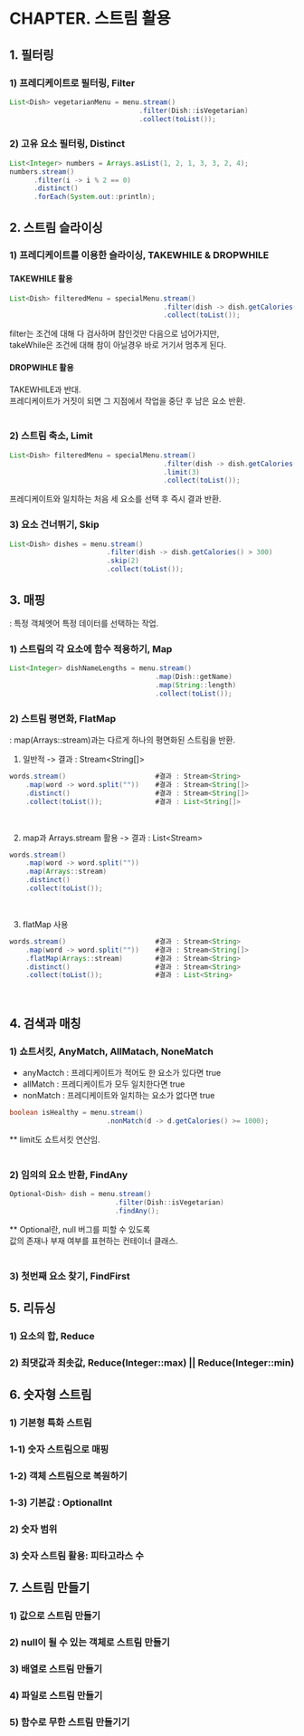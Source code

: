 # CHAPTER. 스트림 활용
## 1. 필터링
### 1) 프레디케이트로 필터링, Filter
```java
List<Dish> vegetarianMenu = menu.stream()
                                .filter(Dish::isVegetarian)
                                .collect(toList());
```

### 2) 고유 요소 필터링, Distinct
```java
List<Integer> numbers = Arrays.asList(1, 2, 1, 3, 3, 2, 4);
numbers.stream()
      .filter(i -> i % 2 == 0)
      .distinct()
      .forEach(System.out::println);
```

## 2. 스트림 슬라이싱
### 1) 프레디케이트를 이용한 슬라이싱, TAKEWHILE & DROPWHILE
#### TAKEWHILE 활용
```java
List<Dish> filteredMenu = specialMenu.stream()
                                      .filter(dish -> dish.getCalories() < 320)
                                      .collect(toList());
```
filter는 조건에 대해 다 검사하며 참인것만 다음으로 넘어가지만, <br> 
takeWhile은 조건에 대해 참이 아닐경우 바로 거기서 멈추게 된다. 

#### DROPWIHLE 활용
TAKEWHILE과 반대.<br>
프레디케이트가 거짓이 되면 그 지점에서 작업을 중단 후 남은 요소 반환. <br><br>

### 2) 스트림 축소, Limit
```java
List<Dish> filteredMenu = specialMenu.stream()
                                      .filter(dish -> dish.getCalories() > 300)
                                      .limit(3)
                                      .collect(toList());
```
프레디케이트와 일치하는 처음 세 요소를 선택 후 즉시 결과 반환.

### 3) 요소 건너뛰기, Skip
```java
List<Dish> dishes = menu.stream()
                        .filter(dish -> dish.getCalories() > 300)
                        .skip(2)
                        .collect(toList());
```

## 3. 매핑
: 특정 객체엣어 특정 데이터를 선택하는 작업. <br>

### 1) 스트림의 각 요소에 함수 적용하기, Map
```java
List<Integer> dishNameLengths = menu.stream()
                                    .map(Dish::getName)
                                    .map(String::length)
                                    .collect(toList());
```

### 2) 스트림 평면화, FlatMap
: map(Arrays::stream)과는 다르게 하나의 평면화된 스트림을 반환. <br>
1. 일반적 -> 결과 : Stream<String[]>

```java
words.stream()                      #결과 : Stream<String>
    .map(word -> word.split(""))    #결과 : Stream<String[]>
    .distinct()                     #결과 : Stream<String[]>
    .collect(toList());             #결과 : List<String[]>
```
<br>

2. map과 Arrays.stream 활용 -> 결과 : List<Stream<String>>

```java
words.stream() 
    .map(word -> word.split(""))
    .map(Arrays::stream)    
    .distinct()  
    .collect(toList()); 
```
<br>

3. flatMap 사용

```java
words.stream()                      #결과 : Stream<String>
    .map(word -> word.split(""))    #결과 : Stream<String[]>
    .flatMap(Arrays::stream)        #결과 : Stream<String>
    .distinct()                     #결과 : Stream<String>
    .collect(toList());             #결과 : List<String>
```
<br>


## 4. 검색과 매칭
### 1) 쇼트서킷, AnyMatch, AllMatach, NoneMatch
- anyMactch : 프레디케이트가 적어도 한 요소가 있다면 true
- allMatch : 프레디케이트가 모두 일치한다면 true
- nonMatch : 프레디케이트와 일치하는 요소가 없다면 true
```java
boolean isHealthy = menu.stream()
                        .nonMatch(d -> d.getCalories() >= 1000);
```
** limit도 쇼트서킷 연산임. <br><br>

### 2) 임의의 요소 반환, FindAny
```java
Optional<Dish> dish = menu.stream()
                          .filter(Dish::isVegetarian)
                          .findAny();
```
** Optional<T>란, null 버그를 피할 수 있도록 <br>
값의 존재나 부재 여부를 표현하는 컨테이너 클래스. <br><br>

### 3) 첫번째 요소 찾기, FindFirst



## 5. 리듀싱
### 1) 요소의 합, Reduce


### 2) 최댓값과 최솟값, Reduce(Integer::max) || Reduce(Integer::min)



## 6. 숫자형 스트림
### 1) 기본형 특화 스트림
### 1-1) 숫자 스트림으로 매핑

### 1-2) 객체 스트림으로 복원하기

### 1-3) 기본값 : OptionalInt


### 2) 숫자 범위


### 3) 숫자 스트림 활용: 피타고라스 수



## 7. 스트림 만들기
### 1) 값으로 스트림 만들기

### 2) null이 될 수 있는 객체로 스트림 만들기

### 3) 배열로 스트림 만들기

### 4) 파일로 스트림 만들기

### 5) 함수로 무한 스트림 만들기기
